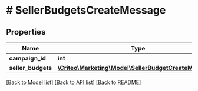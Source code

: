 # # SellerBudgetsCreateMessage

## Properties

Name | Type | Description | Notes
------------ | ------------- | ------------- | -------------
**campaign_id** | **int** |  | [optional] 
**seller_budgets** | [**\Criteo\Marketing\Model\SellerBudgetCreateMessage[]**](SellerBudgetCreateMessage.md) |  | [optional] 

[[Back to Model list]](../../README.md#documentation-for-models) [[Back to API list]](../../README.md#documentation-for-api-endpoints) [[Back to README]](../../README.md)



